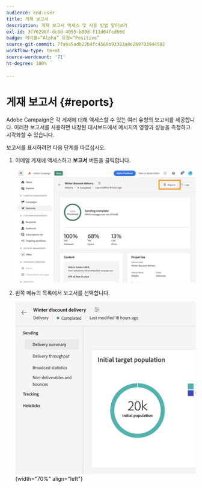 ```yaml
---
audience: end-user
title: 게재 보고서
description: 게재 보고서 액세스 및 사용 방법 알아보기
exl-id: 3f76298f-dc0d-4055-b89d-f11d64fcd66d
badge: 레이블=“Alpha” 유형=“Positive”
source-git-commit: 7fa6a5adb22b4fc4569b93383a8e269703944582
workflow-type: tm+mt
source-wordcount: '71'
ht-degree: 100%

---
```


# 게재 보고서 {#reports}

Adobe Campaign은 각 게재에 대해 액세스할 수 있는 여러 유형의 보고서를 제공합니다. 이러한 보고서를 사용하면 내장된 대시보드에서 메시지의 영향과 성능을 측정하고 시각화할 수 있습니다.

보고서를 표시하려면 다음 단계를 따르십시오.

1. 이메일 게재에 액세스하고 **보고서** 버튼을 클릭합니다.

   ![](assets/reporting.png)

1. 왼쪽 메뉴의 목록에서 보고서를 선택합니다.

   ![](assets/reporting2.png){width="70%" align="left"}

